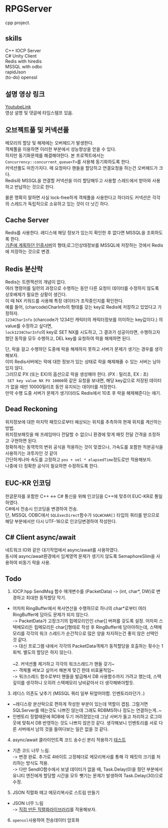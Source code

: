 # RPGServer
cpp project.

## skills
C++ IOCP Server <br/>
C# Unity Client <br/>
Redis with hiredis <br/>
MSSQL with odbc <br/>
rapidJson <br/>
(to-do) openssl <br/>

## 설명 영상 링크
[YoutubeLink](https://youtu.be/9p8_nc-A0UU) <br/>
영상 설명 및 댓글에 타임스탬프 있음.

## 오브젝트풀 및 커넥션풀
메모리의 할당 및 해제에는 오버헤드가 발생한다. <br/>
객체풀을 이용하면 이러한 부분에서 성능향상을 얻을 수 있다. <br/>
하지만 동기화문제를 해결해야한다. 본 프로젝트에서는 ```Concurrency::concurrent_queue<T>```를 사용해 동기화하도록 한다.<br/>
커넥션풀도 마찬가지다. 매 요청마다 핸들을 할당하고 연결요청을 하는건 오버헤드가 크다. <br/>
Redis와 MSSQL을 연결할 커넥션을 미리 할당해두고 사용할 스레드에서 받아와 사용하고 반납하는 것으로 한다. <br/>

물론 명확히 말하면 사실 lock-free하게 객체풀을 사용한다고 하더라도 커넥션은 각각의 스레드가 독립적으로 소유하고 있는 것이 더 낫긴 하다.

## Cache Server
Redis를 사용한다. 레디스에 해당 정보가 있는지 확인한 후 없다면 MSSQL을 조회하도록 한다. <br/>
[기존에 계획하던 인증서버](https://github.com/SuhYC/Authentication_Server)의 형태;로그인상태정보를 MSSQL에 저장하는 것에서 Redis에 저장하는 것으로 변경.<br/>

## Redis 분산락
Redis는 트랜잭션의 개념이 없다. <br/>
여러 명령어를 일련의 과정으로 수행하는 동안 다른 요청이 데이터를 수정하지 않도록 상호배제가 필요한 상황이 생긴다. <br/>
이 때 NX 키워드를 사용해 특정 데이터가 조작중인지를 확인한다. <br/>
예를 들어, (charcode)CharInfo의 형태를 갖는 key로 Redis에 저장하고 있었다고 가정하자. <br/>
```1234CharInfo``` (charcode가 1234인 캐릭터의 캐릭터정보를 의미하는 key값이다.) 의 value를 수정하고 싶다면, <br/>
```lock1234CharInfo```의 key로 SET NX를 시도하고, 그 결과가 성공이라면, 수행하고자 했던 동작을 모두 수행하고, DEL key를 요청하여 락을 해제하면 된다. <br/>

단, 락을 걸고 수행하던 도중에 락을 해제하지 못하고 서버가 문제가 생기는 경우를 생각해보자. <br/>
이미 Redis서버에는 락에 대한 정보가 있는 상태로 락을 해제해줄 수 있는 서버는 남아있지 않다. <br/>
그러므로 PX (또는 EX)의 옵션으로 락을 생성해야 한다. (PX : 밀리초, EX : 초) <br/>
``` SET key value NX PX 10000```와 같은 요청을 보내면, 해당 key값으로 저장된 데이터가 없을 때만 10000밀리초 동안 유지되는 데이터를 저장한다. <br/>
만약 수행 도중 서버가 문제가 생기더라도 Redis에서 10초 후 락을 해제해준다는 얘기.

## Dead Reckoning
위치정보에 대한 마지막 패킷으로부터 예상되는 위치를 추측하여 현재 위치를 계산하는 방법. <br/>
위치정보패킷을 매 프레임마다 전달할 수 없으니 환경에 맞게 패킷 전달 간격을 조정하고 구현하면 된다. <br/>
정확하게는 동역학의 변위 공식을 적용하는 것이 맞겠으나, 가속도를 포함한 적분공식을 사용하기는 과투자인 것 같아 <br/>
간단하게나마 속도를 고정하고 ```pos + vel * elapsedTime```정도로만 적용해보자.<br/>
나중에 더 정확한 공식이 필요하면 수정하도록 한다.

## EUC-KR 인코딩
한글문자를 포함한 C++ <-> C# 통신을 위해 인코딩을 C++에 맞추어 EUC-KR로 통일하였다. <br/>
C#에서 전송시 인코딩을 변경하여 전송. <br/>
단, MSSQL ODBC에서 ```SQLExecDirect```함수가 ```SQLWCHAR[]``` 타입의 쿼리를 받으므로 해당 부분에서만 다시 UTF-16으로 인코딩변경하여 작성한다.

## C# Client async/await
네트워크 IO와 같은 대기작업에서 async/await를 사용하였다. <br/>
동시에 async/await환경에서 임계영역 문제가 생기지 않도록 SemaphoreSlim을 사용하여 비동기 락을 사용.

## Todo
1. IOCP.hpp SendMsg 함수 매개변수를 (PacketData) -> (int, char*, DW)로 변경하고 최대한 동적할당 막기.
 - 어차피 RingBuffer에서 복사연산을 수행하므로 하나의 char*로부터 여러 RingBuffer에 담아도 문제가 되지 않는다.<br/>
-> PacketData가 고정크기의 힙메모리인인 char[] 버퍼를 갖도록 설정. 어차피 스택메모리든 힙메모리든 char[]형태로 작성 후 RingBuffer에 담아야하는데, 스택메모리를 각각의 워크 스레드가 순간적으로 많은 양을 차지하는건 좋지 않은 선택인 것 같다.<br/>
-> 대신 프로그램 내에서 각각의 PacketData객체가 동적할당을 호출하는 횟수는 1회씩. 별도의 할당은 하지 않는다. <br/><br/>
~2. 커넥션풀 제거하고 각각의 워크스레드가 핸들 갖기~<br/>
 ~- 객체풀 써보고 싶어서 해본게 맞긴 한데 비효율적임~<br/>
-> 워크스레드 함수로부터 핸들을 발급해서 DB 사용함수까지 가려고 했는데, 스택 깊이를 생각하니 오히려 스택메모리 낭비같아서 더 생각해봐야할듯.<br/>
3. 레디스 의존도 낮추기 (MSSQL 쿼리 일부 뒤엎어야함. 인벤토리라던가..)
 - ~레디스랑 분산락으로 편하게 작성한 부분이 있는데 역할이 겹침. 그럴거면 SQLServer를 떼는것도 나쁘진 않는데 그래도 RDBMS하나 정도는 연결하는게..~
 - 인벤토리 정렬때문에 RDB에 두기 꺼려졌었는데 그냥 서버가 들고 처리하고 로그아웃에 맞춰서 DB 반영하는 것도 나쁘지 않은것 같다. 생각해보니 인벤토리를 서로 다른 서버에서 남의 것을 들여다보는 일은 없을 것 같다.
4. async/await 클라이언트쪽 코드 송수신 분리 적용하기 [테스트](https://github.com/SuhYC/100k_IO_EchoServer)
 - 기존 코드 너무 느림.<br/>
-> 변경 완료. 추가로 4바이트 고정헤더로 메모리복사를 통해 각 패킷의 크기를 처리하는 방식도 적용.<br/>
-> 다만 SendIO함수에서 보낼 데이터가 없을 때, Task.Delay(0)을 줬던 부분에서 유니티 엔진에게 할당할 시간을 모두 뺏기는 문제가 발생하여 Task.Delay(30)으로 수정.<br/>
5. JSON 직렬화 떼고 메모리복사로 스트림 만들기
 - JSON 너무 느림 <br/>
-> [직접 만든 직렬화라이브러리](https://github.com/SuhYC/DIY/tree/main/SerializeLib/CppToCS)를 적용해보자. <br/>
6. ```openssl```사용하여 전송데이터 암호화
